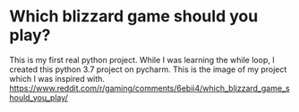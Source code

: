 # Which blizzard game should you play?
This is my first real python project. While I was learning the while loop, I created this python 3.7 project on pycharm.
This is the image of my project which I was inspired with.
https://www.reddit.com/r/gaming/comments/6ebii4/which_blizzard_game_should_you_play/
